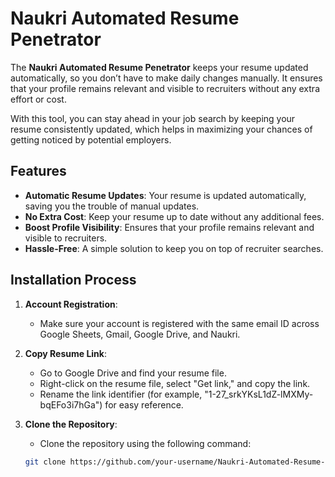 # Naukri Automated Resume Penetrator

The **Naukri Automated Resume Penetrator** keeps your resume updated automatically, so you don’t have to make daily changes manually. It ensures that your profile remains relevant and visible to recruiters without any extra effort or cost.

With this tool, you can stay ahead in your job search by keeping your resume consistently updated, which helps in maximizing your chances of getting noticed by potential employers.

## Features
- **Automatic Resume Updates**: Your resume is updated automatically, saving you the trouble of manual updates.
- **No Extra Cost**: Keep your resume up to date without any additional fees.
- **Boost Profile Visibility**: Ensures that your profile remains relevant and visible to recruiters.
- **Hassle-Free**: A simple solution to keep you on top of recruiter searches.

## Installation Process

1. **Account Registration**:
   - Make sure your account is registered with the same email ID across Google Sheets, Gmail, Google Drive, and Naukri.

2. **Copy Resume Link**:
   - Go to Google Drive and find your resume file.
   - Right-click on the resume file, select "Get link," and copy the link. 
   - Rename the link identifier (for example, "1-27_srkYKsL1dZ-lMXMy-bqEFo3i7hGa") for easy reference.

3. **Clone the Repository**:
   - Clone the repository using the following command:
   ```bash
   git clone https://github.com/your-username/Naukri-Automated-Resume-Penetrator.git
